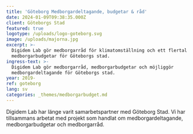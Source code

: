 ```yaml
---
title: 'Göteborg Medborgardeltagande, budgetar & råd'
date: 2024-01-09T09:38:35.000Z
client: Göteborgs Stad
featured: true
logotype: /uploads/logo-goteborg.svg
image: /uploads/majorna.jpg
excerpt: >-
  Digidem Lab gör medborgarråd för klimatomställning och ett flertal
  medborgarbudgetar för Göteborgs stad.
ingress-text: >-
  Digidem Lab gör medborgarråd, medborgarbudgetar och möjliggör
  medborgardeltagande för Göteborgs stad.
year: 2019-
ref: goteborg
lang: sv
categories: _themes/medborgarbudget.md
---
```


Digidem Lab har länge varit samarbetspartner med Göteborg Stad. Vi har tillsammans arbetat med projekt som handlat om medborgardeltagande, medborgarbudgetar och medborgarråd.
